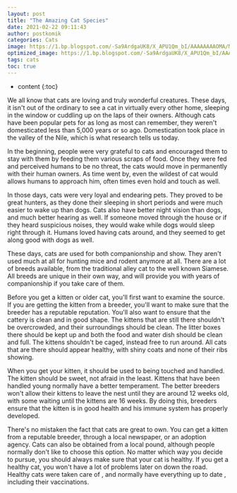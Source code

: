 ```yaml
---
layout: post
title: "The Amazing Cat Species"
date: 2021-02-22 09:11:43
author: postkomik
categories: Cats 
image: https://1.bp.blogspot.com/-Sa9ArdgaUK8/X_APU1Qm_bI/AAAAAAAAOMA/MLROrBEk7vsxlFrLfgL97ryVs-A9LKcFQCLcBGAsYHQ/w320-h195/kucing.jpg
optimized_image: https://1.bp.blogspot.com/-Sa9ArdgaUK8/X_APU1Qm_bI/AAAAAAAAOMA/MLROrBEk7vsxlFrLfgL97ryVs-A9LKcFQCLcBGAsYHQ/w320-h195/kucing.jpg
tags: cats
toc: true
---
```

* content
{:toc}

We all know that cats are loving and truly wonderful creatures.  These days, it isn't out of the ordinary to see a cat in virtually every other home, sleeping in the window or cuddling up on the laps of their owners.  Although cats have been popular pets for as long as most can remember, they weren't domesticated less than 5,000 years or so ago.  Domestication took place in the valley of the Nile, which is what research tells us today.

In the beginning, people were very grateful to cats and encouraged them to stay with them by feeding them various scraps of food.  Once they were fed and perceived humans to be no threat, the cats would move in permanently with their human owners.  As time went by, even the wildest of cat would allows humans to approach him, often times even hold and touch as well.

In those days, cats were very loyal and endearing pets.  They proved to be great hunters, as they done their sleeping in short periods and were much easier to wake up than dogs.  Cats also have better night vision than dogs, and much better hearing as well.  If someone moved through the house or if they heard suspicious noises, they would wake while dogs would sleep right through it.  Humans loved having cats around, and they seemed to get along good with dogs as well.

These days, cats are used for both companionship and show.  They aren't used much at all for hunting mice and rodent anymore at all.  There are a lot of breeds available, from the traditional alley cat to the well known Siamese.  All breeds are unique in their own way, and will provide you with years of companionship if you take care of them.

Before you get a kitten or older cat, you'll first want to examine the source.  If you are getting the kitten from a breeder, you'll want to make sure that the breeder has a reputable reputation.  You'll also want to ensure that the cattery is clean and in good shape.  The kittens that are still there shouldn't be overcrowded, and their surroundings should be clean.  The litter boxes there should be kept up and both the food and water dish should be clean and full.  The kittens shouldn't be caged, instead free to run around.  All cats that are there should appear healthy, with shiny coats and none of their ribs showing.

When you get your kitten, it should be used to being touched and handled.  The kitten should be sweet, not afraid in the least.  Kittens that have been handled young normally have a better temperament.  The better breeders won't allow their kittens to leave the nest until they are around 12 weeks old, with some waiting until the kittens are 16 weeks.  By doing this, breeders ensure that the kitten is in good health and his immune system has properly developed.

There's no mistaken the fact that cats are great to own.  You can get a kitten from a reputable breeder, through a local newspaper, or an adoption agency.  Cats can also be obtained from a local pound, although people normally don't like to choose this option.  No matter which way you decide to pursue, you should always make sure that your cat is healthy.  If you get a healthy cat, you won't have a lot of problems later on down the road.  Healthy cats were taken care of , and normally have everything up to date , including their vaccinations.
